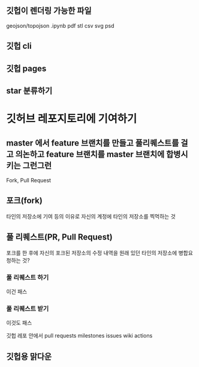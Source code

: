 ## 깃헙이 렌더링 가능한 파일
geojson/topojson 
.ipynb
pdf
stl
csv
svg
psd

## 깃헙 cli

## 깃헙 pages

## star 분류하기

# 깃허브 레포지토리에 기여하기

## master 에서 feature 브랜치를 만들고 풀리퀘스트를 걸고 의논하고 feature 브랜치를 master 브랜치에 합병시키는 그런그런

 Fork, Pull Request

## 포크(fork)

타인의 저장소에 기여 등의 이유로 자신의 계정에 타인의 저장소를 찍먹하는 것

## 풀 리퀘스트(PR, Pull Request)

포크를 한 후에 자신의 포크된 저장소의 수정 내역을 원래 있던 타인의 저장소에 병합요청하는 것?

### 풀 리퀘스트 하기

이건 패스

### 풀 리퀘스트 받기

이것도 패스

깃헙 레포 안에서 
pull requests
milestones
issues
wiki
actions

## 깃헙용 맑다운

